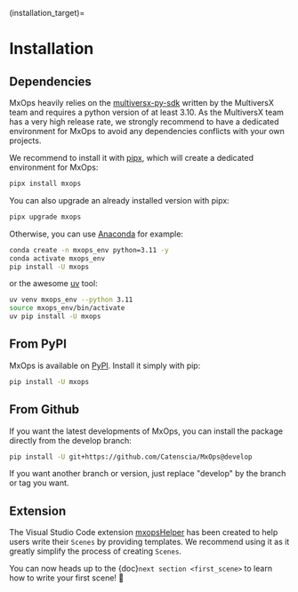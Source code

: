 (installation_target)=
# Installation

## Dependencies

MxOps heavily relies on the [multiversx-py-sdk](https://github.com/multiversx/mx-sdk-py) written by the MultiversX team and requires a python version of at least 3.10.
As the MultiversX team has a very high release rate, we strongly recommend to have a dedicated environment for MxOps to avoid any dependencies conflicts with your own projects.

We recommend to install it with [pipx](https://github.com/pypa/pipx), which will create a dedicated environment for MxOps:

```bash
pipx install mxops
```

You can also upgrade an already installed version with pipx:

```bash
pipx upgrade mxops
```

Otherwise, you can use [Anaconda](https://www.anaconda.com/download) for example:

```bash
conda create -n mxops_env python=3.11 -y
conda activate mxops_env
pip install -U mxops
```

or the awesome [uv](https://docs.astral.sh/uv/) tool:

```bash
uv venv mxops_env --python 3.11
source mxops_env/bin/activate
uv pip install -U mxops
```


## From PyPI

MxOps is available on [PyPI](https://pypi.org/project/mxops/). Install it simply with pip:

```bash
pip install -U mxops
```

## From Github

If you want the latest developments of MxOps, you can install the package directly from the develop branch:

```bash
pip install -U git+https://github.com/Catenscia/MxOps@develop
```

If you want another branch or version, just replace "develop" by the branch or tag you want.

## Extension

The Visual Studio Code extension [mxopsHelper](https://marketplace.visualstudio.com/items?itemName=Catenscia.mxops-helper) has been created to help users write their `Scenes` by providing templates. We recommend using it as it greatly simplify the process of creating `Scenes`.


You can now heads up to the {doc}`next section <first_scene>` to learn how to write your first scene! 💪
